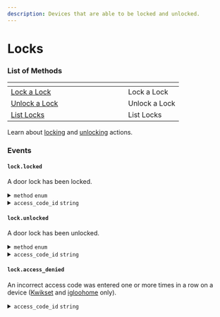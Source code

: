 ```yaml
---
description: Devices that are able to be locked and unlocked.
---
```


# Locks

### List of Methods

<table data-header-hidden><thead><tr><th width="250"></th><th></th></tr></thead><tbody><tr><td><a href="lock_door.md">Lock a Lock</a></td><td>Lock a Lock</td></tr><tr><td><a href="unlock_door.md">Unlock a Lock</a></td><td>Unlock a Lock</td></tr><tr><td><a href="list.md">List Locks</a></td><td>List Locks</td></tr></tbody></table>

Learn about [locking](../../products/smart-locks/lock-and-unlock.md#locking-a-door) and [unlocking](../../products/smart-locks/lock-and-unlock.md#unlocking-a-door) actions.

### Events

#### `lock.locked`

A door lock has been locked.

<details>

<summary><code>method</code> <code>enum</code></summary>

Present on `lock.locked` and `lock.unlocked` events. Specifies the method used to perform the [lock](../../products/smart-locks/lock-and-unlock.md#locking-a-door) or [unlock](../../products/smart-locks/lock-and-unlock.md#unlocking-a-door) action.

Supported values for `lock.unlocked`:

* `keycode`
* `manual`
* `unknown`
* `seamapi`

Supported values for `lock.locked`:

* `keycode`
* `manual`
* `unknown`
* `seamapi`
* `automatic` (for [Kwikset](../../device-guides/kwikset-locks.md) and [igloohome](../../device-guides/igloohome-locks.md) only)

</details>

<details>

<summary><code>access_code_id</code> <code>string</code></summary>

Specifies the unique identifier of the access code used to trigger this event. Seam includes this ID in the event if the affected device returns this information. For a list of device manufacturers that send the `access_code_id` in lock events, see [Linking Unlock Events and Access Codes](../../products/smart-locks/access-codes.md#linking-unlock-events-and-access-codes).

</details>

#### `lock.unlocked`

A door lock has been unlocked.

<details>

<summary><code>method</code> <code>enum</code></summary>

Present on `lock.locked` and `lock.unlocked` events. Specifies the method used to perform the [lock](../../products/smart-locks/lock-and-unlock.md#locking-a-door) or [unlock](../../products/smart-locks/lock-and-unlock.md#unlocking-a-door) action.

Supported values for `lock.unlocked`:

* `keycode`
* `manual`
* `unknown`
* `seamapi`

Supported values for `lock.locked`:

* `keycode`
* `manual`
* `unknown`
* `seamapi`
* `automatic` (for [Kwikset](../../device-guides/kwikset-locks.md) and [igloohome](../../device-guides/igloohome-locks.md) only)

</details>

<details>

<summary><code>access_code_id</code> <code>string</code></summary>

Specifies the unique identifier of the access code used to trigger this event. Seam includes this ID in the event if the affected device returns this information. For a list of device manufacturers that send the `access_code_id` in lock events, see [Linking Unlock Events and Access Codes](../../products/smart-locks/access-codes.md#linking-unlock-events-and-access-codes).

</details>

#### `lock.access_denied`

An incorrect access code was entered one or more times in a row on a device ([Kwikset](../../device-guides/kwikset-locks.d) and [igloohome](../../device-guides/igloohome-locks.md) only).

<details>

<summary><code>access_code_id</code> <code>string</code></summary>

Specifies the unique identifier of the access code used to trigger this event. Seam includes this ID in the event if the affected device returns this information. For a list of device manufacturers that send the `access_code_id` in lock events, see [Linking Unlock Events and Access Codes](../../products/smart-locks/access-codes.md#linking-unlock-events-and-access-codes).

</details>
